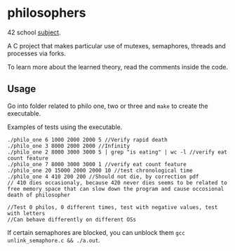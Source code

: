 # philosophers

42 school [subject](https://cdn.intra.42.fr/pdf/pdf/68462/en.subject.pdf).

A C project that makes particular use of mutexes, semaphores, threads and processes via forks.

To learn more about the learned theory, read the comments inside the code.

## Usage 

Go into folder related to philo one, two or three and `make` to create the executable.

Examples of tests using the executable.
```
./philo_one 6 1000 2000 2000 5 //Verify rapid death
./philo_one 3 8000 2000 2000 //Infinity
./philo_one 2 8000 3000 3000 5 | grep "is eating" | wc -l //verify eat count feature
./philo_one 7 8000 3000 3000 1 //verify eat count feature
./philo_one 20 15000 2000 2000 10 //test chronological time
./philo_one 4 410 200 200 //Should not die, by correction pdf 
// 410 dies occasionaly, because 420 never dies seems to be related to free memory space that can slow down the program and cause occosional death of philosopher

//Test 0 philos, 0 different times, test with negative values, test with letters
//Can behave differently on different OSs
```

If certain semaphores are blocked, you can unblock them `gcc unlink_semaphore.c && ./a.out`.
